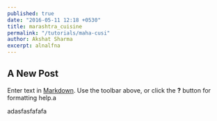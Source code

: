 ```yaml
---
published: true
date: "2016-05-11 12:18 +0530"
title: marashtra_cuisine
permalink: "/tutorials/maha-cusi"
author: Akshat Sharma
excerpt: alnalfna
---
```

## A New Post

Enter text in [Markdown](http://daringfireball.net/projects/markdown/). Use the toolbar above, or click the **?** button for formatting help.a


adasfasfafafa
